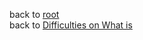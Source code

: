 back to [root](https://github.com/makikuri/nousmonkey/blob/Ancient-Philosophy/root.md)<br>
back to [Difficulties on What is](https://github.com/makikuri/nousmonkey/blob/Ancient-Philosophy/Difficulties_on_what_is.monist%26dualist.md)

